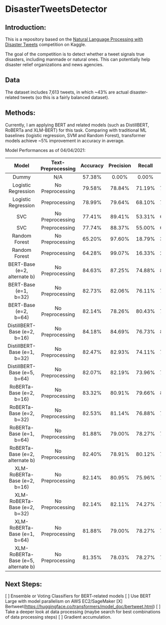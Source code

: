 # DisasterTweetsDetector

## Introduction:

This is a repository based on the [Natural Language Processing with Disaster Tweets](https://www.kaggle.com/c/nlp-getting-started) competition on Kaggle. 

The goal of the competition is to detect whether a tweet signals true disasters, including manmade or natural ones. This can potentially help disaster relief organizations and news agencies. 

## Data

The dataset includes 7,613 tweets, in which ~43% are actual disaster-related tweets (so this is a fairly balanced dataset).

## Methods:

Currently, I am applying BERT and related models (such as DistillBERT, RoBERTa and XLM-BERT) for this task. Comparing with traditional ML baselines (logistic regression, SVM and Random Forest), transformer models achieve ~5% improvement in accuracy in average. 

Model Performances as of 04/04/2021:

|Model|Text-Preprocessing|Accuracy|Precision|Recall|F1|AUC|
|:--:|:--:|:--:|:--:|:--:|:--:|:--:|
|Dummy|N/A|57.38%|0.00%|0.00%|0.00%|50.00%|
|Logistic Regression|No Preprocessing|79.58%|78.84%|71.19%|74.82%|78.50%|
|Logistic Regression|Preprocessing|78.99%|79.64%|68.10%|73.42%|77.59%|
|SVC|No Preprocessing|77.41%|89.41%|53.31%|66.80%|74.31%|
|SVC|Preprocessing|77.74%|88.37%|55.00%|67.81%|74.81%|
|Random Forest|No Preprocessing|65.20%|97.60%|18.79%|31.52%|59.22%|
|Random Forest|Preprocessing|64.28%|99.07%|16.33%|28.04%|58.11%|
|BERT-Base (e=2, alternate b)|No Preprocessing|84.63%|87.25%|74.88%|80.60%|83.38%|
|BERT-Base (e=1, b=32)|No Preprocessing|82.73%|82.06%|76.11%|78.98%|81.88%|
|BERT-Base (e=2, b=64)|No Preprocessing|82.14%|78.26%|80.43%|79.33%|81.92%|
|DistillBERT-Base (e=2, b=16)|No Preprocessing|84.18%|84.69%|76.73%|80.52%|83.22%|
|DistillBERT-Base (e=1, b=32)|No Preprocessing|82.47%|82.93%|74.11%|78.28%|81.39%|
|DistillBERT-Base (e=5, b=64)|No Preprocessing|82.07%|82.19%|73.96%|77.88%|81.03%|
|RoBERTa-Base (e=2, b=16)|No Preprocessing|83.32%|80.91%|79.66%|80.28%|82.85%|
|RoBERTa-Base (e=2, b=32)|No Preprocessing|82.53%|81.14%|76.88%|78.96%|81.81%|
|RoBERTa-Base (e=1, b=64)|No Preprocessing|81.88%|79.00%|78.27%|78.64%|81.41%|
|RoBERTa-Base (e=2, alternate b)|No Preprocessing|82.40%|78.91%|80.12%|79.51%|82.11%|
|XLM-RoBERTa-Base (e=2, b=16)|No Preprocessing|82.14%|80.95%|75.96%|78.38%|81.34%|
|XLM-RoBERTa-Base (e=2, b=32)|No Preprocessing|82.14%|82.11%|74.27%|77.99%|81.13%|
|XLM-RoBERTa-Base (e=1, b=64)|No Preprocessing|81.88%|79.00%|78.27%|78.38%|81.41%|
|XLM-RoBERTa-Base (e=5, alternate b)|No Preprocessing|81.35%|78.03%|78.27%|78.15%|80.96%|

## Next Steps:

[ ] Ensemble or Voting Classifiers for BERT-related models
[ ] Use BERT Large with model parallelism on AWS EC2/SageMaker
[X] Bertweet(https://huggingface.co/transformers/model_doc/bertweet.html)
[ ] Take a deeper look at data processing (maybe search for best combinations of data processing steps)
[ ] Gradient accumulation.
